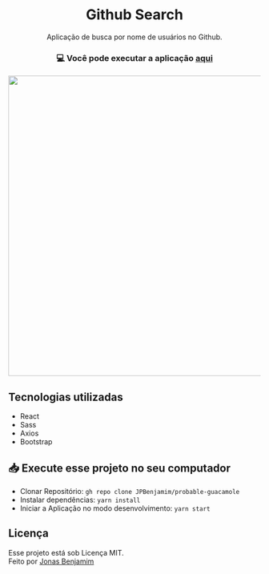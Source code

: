 
<h1 align=center> Github Search</h1>

<p align=center> Aplicação de busca por nome de usuários no Github.

<h3 align=center>

💻 **Você pode executar a aplicação [aqui](https://usergitsearch.netlify.app/)**

</h3>

<p align=center>

<h5 align=center>
<img src="readme/Home.png" width=600><br>


</h5>

</p>


## Tecnologias utilizadas

- React
- Sass
- Axios
- Bootstrap

## 📥 Execute esse projeto no seu computador

- Clonar Repositório: `gh repo clone JPBenjamim/probable-guacamole`
- Instalar dependências: `yarn install`
- Iniciar a Aplicação no modo desenvolvimento: `yarn start`

## Licença

Esse projeto está sob Licença MIT.<br>
Feito por [Jonas Benjamim](https://github.com/JPBenjamim)
